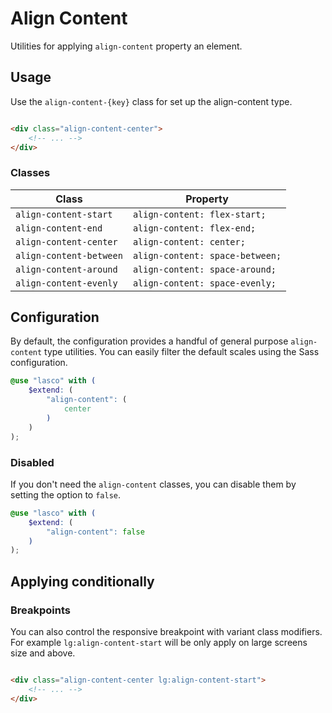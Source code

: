 # Align Content

Utilities for applying `align-content` property an element.

## Usage

Use the `align-content-{key}` class for set up the align-content type.

```html

<div class="align-content-center">
    <!-- ... -->
</div>
```

### Classes

| Class                   | Property                        |
|-------------------------|---------------------------------|
| `align-content-start`   | `align-content: flex-start;`    |
| `align-content-end`     | `align-content: flex-end;`      |
| `align-content-center`  | `align-content: center;`        |
| `align-content-between` | `align-content: space-between;` |
| `align-content-around`  | `align-content: space-around;`  |
| `align-content-evenly`  | `align-content: space-evenly;`  |

## Configuration

By default, the configuration provides a handful of general purpose `align-content` type utilities. You can easily
filter the default scales using the Sass configuration.

```scss
@use "lasco" with (
    $extend: (
        "align-content": (
            center
        )
    )
);
```

### Disabled

If you don't need the `align-content` classes, you can disable them by setting the option to `false`.

```scss
@use "lasco" with (
    $extend: (
        "align-content": false
    )
);
```

## Applying conditionally

### Breakpoints

You can also control the responsive breakpoint with variant class modifiers. For example `lg:align-content-start` will
be only apply on large screens size and above.

```html

<div class="align-content-center lg:align-content-start">
    <!-- ... -->
</div>
```
